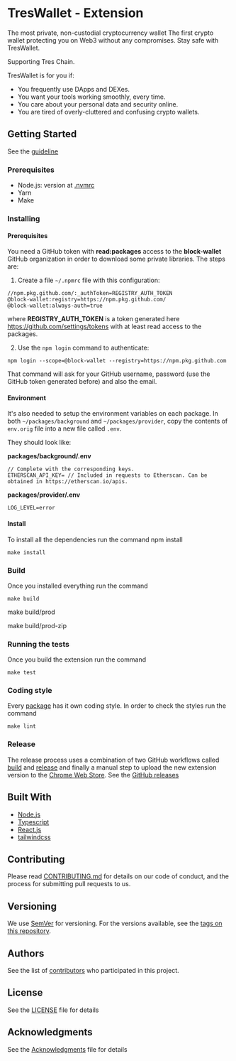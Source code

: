 # TresWallet - Extension

The most private, non-custodial cryptocurrency wallet
The first crypto wallet protecting you on Web3 without any compromises. Stay safe with TresWallet.

Supporting Tres Chain.

TresWallet is for you if:

- You frequently use DApps and DEXes.
- You want your tools working smoothly, every time.
- You care about your personal data and security online.
- You are tired of overly-cluttered and confusing crypto wallets.

## Getting Started

See the [guideline](docs/guideline.md)

### Prerequisites

- Node.js: version at [.nvmrc](.nvmrc)
- Yarn
- Make

### Installing

#### Prerequisites

You need a GitHub token with **read:packages** access to the **block-wallet** GitHub organization in order to download some private libraries. The steps are:

1. Create a file `~/.npmrc` file with this configuration:

```
//npm.pkg.github.com/:_authToken=REGISTRY_AUTH_TOKEN
@block-wallet:registry=https://npm.pkg.github.com/
@block-wallet:always-auth=true
```

where **REGISTRY_AUTH_TOKEN** is a token generated here https://github.com/settings/tokens with at least read access to the packages.

2. Use the `npm login` command to authenticate:

```
npm login --scope=@block-wallet --registry=https://npm.pkg.github.com
```

That command will ask for your GitHub username, password (use the GitHub token generated before) and also the email.

#### Environment

It's also needed to setup the environment variables on each package. In both `~/packages/background` and `~/packages/provider`, copy the contents of `env.orig` file into a new file called `.env`.

They should look like:

**packages/background/.env**

```
// Complete with the corresponding keys.
ETHERSCAN_API_KEY= // Included in requests to Etherscan. Can be obtained in https://etherscan.io/apis.
```

**packages/provider/.env**

```
LOG_LEVEL=error
```

#### Install

To install all the dependencies run the command
npm install

```
make install
```

### Build

Once you installed everything run the command

```
make build
```

make build/prod

make build/prod-zip

### Running the tests

Once you build the extension run the command

```
make test
```

### Coding style

Every [package](packages) has it own coding style. In order to check the styles run the command

```
make lint
```

### Release

The release process uses a combination of two GitHub workflows called [build](.github/workflows/build.yml) and [release](.github/workflows/release.yml) and finally a manual step to upload the new extension version to the [Chrome Web Store](https://chrome.google.com/webstore/detail/TresWallet/bopcbmipnjdcdfflfgjdgdjejmgpoaab). See the [GitHub releases](https://github.com/block-wallet/extension/releases)

## Built With

- [Node.js](https://nodejs.org/)
- [Typescript](https://www.typescriptlang.org/)
- [React.js](https://reactjs.org/)
- [tailwindcss](https://tailwindcss.com/)

## Contributing

Please read [CONTRIBUTING.md](docs/contributing.md) for details on our code of conduct, and the process for submitting pull requests to us.

## Versioning

We use [SemVer](http://semver.org/) for versioning. For the versions available, see the [tags on this repository](https://github.com/block-wallet/extension/tags).

## Authors

See the list of [contributors](https://github.com/block-wallet/extension/graphs/contributors) who participated in this project.

## License

See the [LICENSE](LICENSE) file for details

## Acknowledgments

See the [Acknowledgments](docs/acknowledgments.md) file for details
